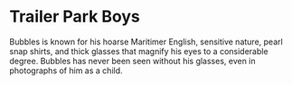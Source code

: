 # Trailer Park Boys
Bubbles is known for his hoarse Maritimer English, sensitive nature, pearl snap shirts, and thick glasses that magnify his eyes to a considerable degree. Bubbles has never been seen without his glasses, even in photographs of him as a child.